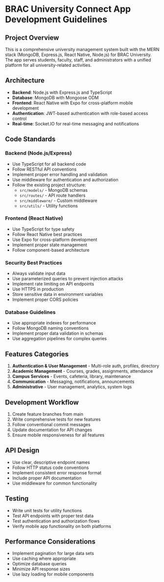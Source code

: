 <!-- Use this file to provide workspace-specific custom instructions to Copilot. For more details, visit https://code.visualstudio.com/docs/copilot/copilot-customization#_use-a-githubcopilotinstructionsmd-file -->

# BRAC University Connect App Development Guidelines

## Project Overview
This is a comprehensive university management system built with the MERN stack (MongoDB, Express.js, React Native, Node.js) for BRAC University. The app serves students, faculty, staff, and administrators with a unified platform for all university-related activities.

## Architecture
- **Backend**: Node.js with Express.js and TypeScript
- **Database**: MongoDB with Mongoose ODM
- **Frontend**: React Native with Expo for cross-platform mobile development
- **Authentication**: JWT-based authentication with role-based access control
- **Real-time**: Socket.IO for real-time messaging and notifications

## Code Standards

### Backend (Node.js/Express)
- Use TypeScript for all backend code
- Follow RESTful API conventions
- Implement proper error handling and validation
- Use middleware for authentication and authorization
- Follow the existing project structure:
  - `src/models/` - MongoDB schemas
  - `src/routes/` - API route handlers
  - `src/middleware/` - Custom middleware
  - `src/utils/` - Utility functions

### Frontend (React Native)
- Use TypeScript for type safety
- Follow React Native best practices
- Use Expo for cross-platform development
- Implement proper state management
- Follow component-based architecture

### Security Best Practices
- Always validate input data
- Use parameterized queries to prevent injection attacks
- Implement rate limiting on API endpoints
- Use HTTPS in production
- Store sensitive data in environment variables
- Implement proper CORS policies

### Database Guidelines
- Use appropriate indexes for performance
- Follow MongoDB naming conventions
- Implement proper data validation in schemas
- Use aggregation pipelines for complex queries

## Features Categories
1. **Authentication & User Management** - Multi-role auth, profiles, directory
2. **Academic Management** - Courses, grades, assignments, attendance
3. **Campus Services** - Events, cafeteria, library, maintenance
4. **Communication** - Messaging, notifications, announcements
5. **Administrative** - User management, analytics, system logs

## Development Workflow
1. Create feature branches from main
2. Write comprehensive tests for new features
3. Follow conventional commit messages
4. Update documentation for API changes
5. Ensure mobile responsiveness for all features

## API Design
- Use clear, descriptive endpoint names
- Follow HTTP status code conventions
- Implement consistent error response format
- Include proper API documentation
- Use middleware for common functionality

## Testing
- Write unit tests for utility functions
- Test API endpoints with proper test data
- Test authentication and authorization flows
- Verify mobile app functionality on both platforms

## Performance Considerations
- Implement pagination for large data sets
- Use caching where appropriate
- Optimize database queries
- Minimize API response sizes
- Use lazy loading for mobile components
